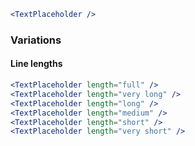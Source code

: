 ```jsx
<TextPlaceholder />
```

### Variations

#### Line lengths
```jsx
<TextPlaceholder length="full" />
<TextPlaceholder length="very long" />
<TextPlaceholder length="long" />
<TextPlaceholder length="medium" />
<TextPlaceholder length="short" />
<TextPlaceholder length="very short" />
```